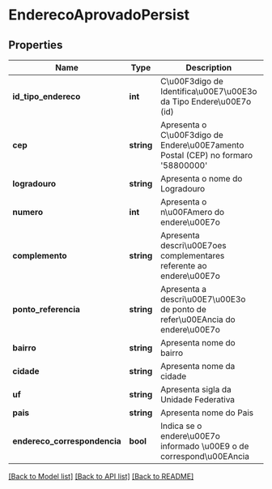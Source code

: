 # EnderecoAprovadoPersist

## Properties
Name | Type | Description | Notes
------------ | ------------- | ------------- | -------------
**id_tipo_endereco** | **int** | C\u00F3digo de Identifica\u00E7\u00E3o da Tipo Endere\u00E7o (id) | 
**cep** | **string** | Apresenta o C\u00F3digo de Endere\u00E7amento Postal (CEP) no formaro &#39;58800000&#39; | [optional] 
**logradouro** | **string** | Apresenta o nome do Logradouro | [optional] 
**numero** | **int** | Apresenta o n\u00FAmero do endere\u00E7o | [optional] 
**complemento** | **string** | Apresenta descri\u00E7oes complementares referente ao endere\u00E7o | [optional] 
**ponto_referencia** | **string** | Apresenta a descri\u00E7\u00E3o de ponto de refer\u00EAncia do endere\u00E7o | [optional] 
**bairro** | **string** | Apresenta nome do bairro | [optional] 
**cidade** | **string** | Apresenta nome da cidade | 
**uf** | **string** | Apresenta sigla da Unidade Federativa | 
**pais** | **string** | Apresenta nome do Pais | [optional] 
**endereco_correspondencia** | **bool** | Indica se o endere\u00E7o informado \u00E9 o de correspond\u00EAncia | 

[[Back to Model list]](../README.md#documentation-for-models) [[Back to API list]](../README.md#documentation-for-api-endpoints) [[Back to README]](../README.md)


